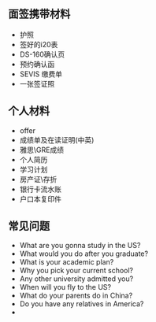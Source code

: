 ## 面签携带材料
* 护照
* 签好的i20表
* DS-160确认页
* 预约确认函
* SEVIS 缴费单
* 一张签证照

## 个人材料
* offer
* 成绩单及在读证明(中英)
* 雅思\GRE成绩
* 个人简历
* 学习计划
* 房产证\存折
* 银行卡流水账
* 户口本复印件
  
## 常见问题
* What are you gonna study in the US?
* What would you do after you graduate?
* What is your academic plan?
* Why you pick your current school?
* Any other university admitted you?
* When will you fly to the US?
* What do your parents do in China?
* Do you have any relatives in America?
* 